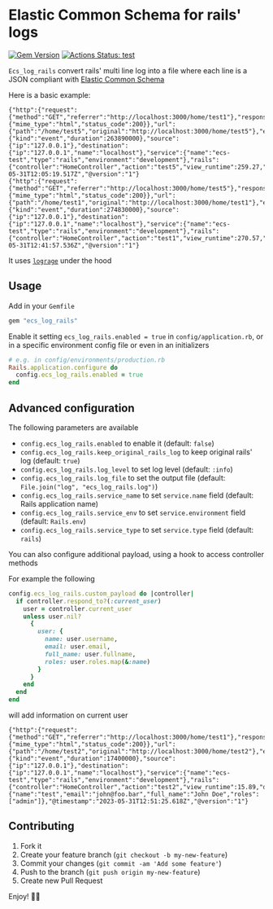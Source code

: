 # Elastic Common Schema for rails' logs
[![Gem Version](https://badge.fury.io/rb/ecs_log_rails.svg)](https://badge.fury.io/rb/ecs_log_rails)
[![Actions Status: test](https://github.com/vicvega/ecs_log_rails/workflows/CI/badge.svg)](https://github.com/vicvega/ecs_log_rails/actions/workflows/ci.yml)


`Ecs_log_rails` convert rails' multi line log into a file where each line is a JSON compliant with [Elastic Common Schema](https://www.elastic.co/guide/en/ecs/current/index.html)

Here is a basic example:
```
{"http":{"request":{"method":"GET","referrer":"http://localhost:3000/home/test1"},"response":{"mime_type":"html","status_code":200}},"url":{"path":"/home/test5","original":"http://localhost:3000/home/test5"},"event":{"kind":"event","duration":263890000},"source":{"ip":"127.0.0.1"},"destination":{"ip":"127.0.0.1","name":"localhost"},"service":{"name":"ecs-test","type":"rails","environment":"development"},"rails":{"controller":"HomeController","action":"test5","view_runtime":259.27,"db_runtime":1.44},"@timestamp":"2023-05-31T12:05:19.517Z","@version":"1"}
{"http":{"request":{"method":"GET","referrer":"http://localhost:3000/home/test5"},"response":{"mime_type":"html","status_code":200}},"url":{"path":"/home/test1","original":"http://localhost:3000/home/test1"},"event":{"kind":"event","duration":274830000},"source":{"ip":"127.0.0.1"},"destination":{"ip":"127.0.0.1","name":"localhost"},"service":{"name":"ecs-test","type":"rails","environment":"development"},"rails":{"controller":"HomeController","action":"test1","view_runtime":270.57,"db_runtime":1.17},"@timestamp":"2023-05-31T12:41:57.536Z","@version":"1"}
```

It uses [`lograge`](https://github.com/roidrage/lograge/tree/master) under the hood

## Usage

Add in your `Gemfile`
```ruby
gem "ecs_log_rails"
```

Enable it setting `ecs_log_rails.enabled = true` in `config/application.rb`, or in a specific environment config file or even in an initializers

```ruby
# e.g. in config/environments/production.rb
Rails.application.configure do
  config.ecs_log_rails.enabled = true
end
```

## Advanced configuration

The following parameters are available
- `config.ecs_log_rails.enabled` to enable it (default: `false`)
- `config.ecs_log_rails.keep_original_rails_log` to keep original rails' log (default: `true`)
- `config.ecs_log_rails.log_level` to set log level (default: `:info`)
- `config.ecs_log_rails.log_file` to set the output file (default: `File.join("log", "ecs_log_rails.log")`)
- `config.ecs_log_rails.service_name` to set `service.name` field (default: Rails application name)
- `config.ecs_log_rails.service_env` to set `service.environment` field (default: `Rails.env`)
- `config.ecs_log_rails.service_type` to set `service.type` field (default: `rails`)

You can also configure additional payload, using a hook to access controller methods

For example the following

```ruby
config.ecs_log_rails.custom_payload do |controller|
  if controller.respond_to?(:current_user)
    user = controller.current_user
    unless user.nil?
      {
        user: {
          name: user.username,
          email: user.email,
          full_name: user.fullname,
          roles: user.roles.map(&:name)
        }
      }
    end
  end
end
```
will add information on current user

```
{"http":{"request":{"method":"GET","referrer":"http://localhost:3000/home/test1"},"response":{"mime_type":"html","status_code":200}},"url":{"path":"/home/test2","original":"http://localhost:3000/home/test2"},"event":{"kind":"event","duration":17400000},"source":{"ip":"127.0.0.1"},"destination":{"ip":"127.0.0.1","name":"localhost"},"service":{"name":"ecs-test","type":"rails","environment":"development"},"rails":{"controller":"HomeController","action":"test2","view_runtime":15.89,"db_runtime":1.21},"user":{"name":"test","email":"john@foo.bar","full_name":"John Doe","roles":["admin"]},"@timestamp":"2023-05-31T12:51:25.618Z","@version":"1"}
```


## Contributing

1. Fork it
2. Create your feature branch (`git checkout -b my-new-feature`)
3. Commit your changes (`git commit -am 'Add some feature'`)
4. Push to the branch (`git push origin my-new-feature`)
5. Create new Pull Request

Enjoy! 🍺🍺
